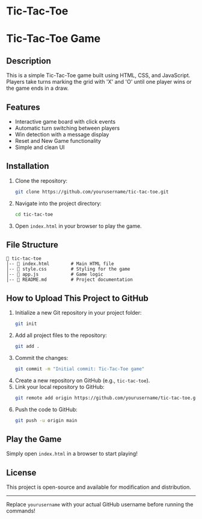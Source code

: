 # Tic-Tac-Toe
# Tic-Tac-Toe Game

## Description
This is a simple Tic-Tac-Toe game built using HTML, CSS, and JavaScript. Players take turns marking the grid with 'X' and 'O' until one player wins or the game ends in a draw.

## Features
- Interactive game board with click events
- Automatic turn switching between players
- Win detection with a message display
- Reset and New Game functionality
- Simple and clean UI

## Installation
1. Clone the repository:
   ```sh
   git clone https://github.com/yourusername/tic-tac-toe.git
   ```
2. Navigate into the project directory:
   ```sh
   cd tic-tac-toe
   ```
3. Open `index.html` in your browser to play the game.

## File Structure
```
📂 tic-tac-toe
│-- 📄 index.html        # Main HTML file
│-- 📄 style.css         # Styling for the game
│-- 📄 app.js            # Game logic
│-- 📄 README.md         # Project documentation
```

## How to Upload This Project to GitHub
1. Initialize a new Git repository in your project folder:
   ```sh
   git init
   ```
2. Add all project files to the repository:
   ```sh
   git add .
   ```
3. Commit the changes:
   ```sh
   git commit -m "Initial commit: Tic-Tac-Toe game"
   ```
4. Create a new repository on GitHub (e.g., `tic-tac-toe`).
5. Link your local repository to GitHub:
   ```sh
   git remote add origin https://github.com/yourusername/tic-tac-toe.git
   ```
6. Push the code to GitHub:
   ```sh
   git push -u origin main
   ```

## Play the Game
Simply open `index.html` in a browser to start playing!

## License
This project is open-source and available for modification and distribution.

---

Replace `yourusername` with your actual GitHub username before running the commands!

